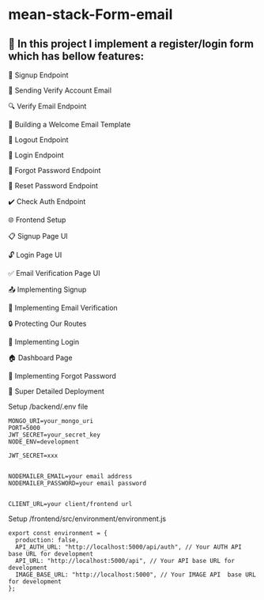 # mean-stack-Form-email

 ## 🚀 In this project I implement a register/login form which has bellow features:

🔐 Signup Endpoint

📧 Sending Verify Account Email

🔍 Verify Email Endpoint

📄 Building a Welcome Email Template

🚪 Logout Endpoint

🔑 Login Endpoint

🔄 Forgot Password Endpoint

🔁 Reset Password Endpoint

✔️ Check Auth Endpoint

🌐 Frontend Setup

📋 Signup Page UI

🔓 Login Page UI

✅ Email Verification Page UI

📤 Implementing Signup

📧 Implementing Email Verification

🔒 Protecting Our Routes

🔑 Implementing Login

🏠 Dashboard Page

🔄 Implementing Forgot Password

🚀 Super Detailed Deployment

Setup /backend/.env file

```
MONGO_URI=your_mongo_uri
PORT=5000
JWT_SECRET=your_secret_key
NODE_ENV=development

JWT_SECRET=xxx


NODEMAILER_EMAIL=your email address
NODEMAILER_PASSWORD=your email password


CLIENT_URL=your client/frontend url 
```

Setup /frontend/src/environment/environment.js

```
export const environment = {
  production: false,
  API_AUTH_URL: "http://localhost:5000/api/auth", // Your AUTH API base URL for development
  API_URL: "http://localhost:5000/api", // Your API base URL for development
  IMAGE_BASE_URL: "http://localhost:5000", // Your IMAGE API  base URL for development
};
```

